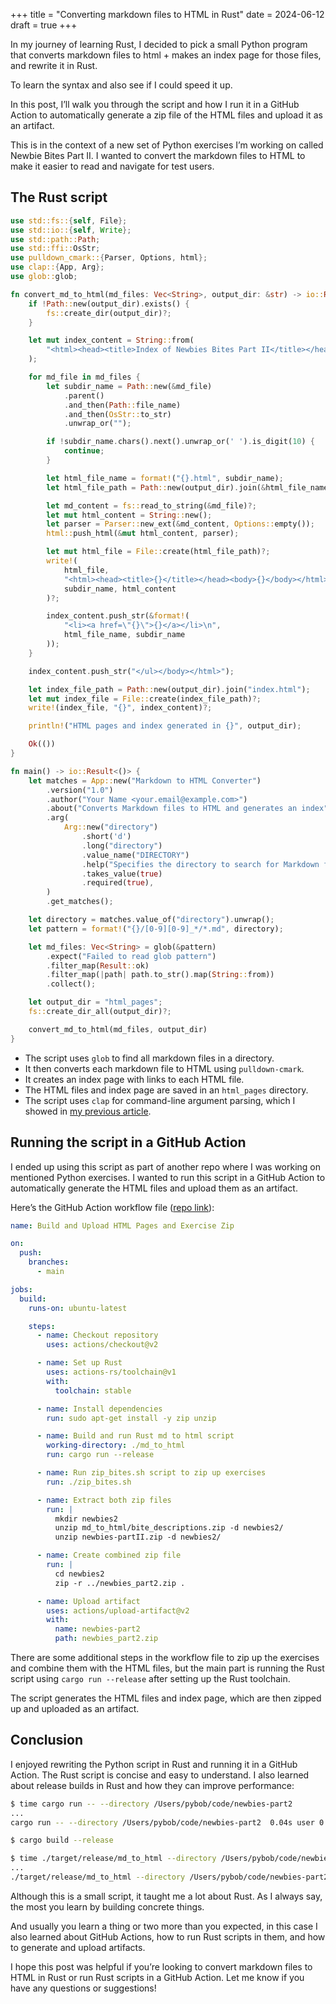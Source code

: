 +++
title = "Converting markdown files to HTML in Rust"
date = 2024-06-12
draft = true
+++

In my journey of learning Rust, I decided to pick a small Python program that converts markdown files to html + makes an index page for those files, and rewrite it in Rust.

To learn the syntax and also see if I could speed it up.

In this post, I’ll walk you through the script and how I run it in a GitHub Action to automatically generate a zip file of the HTML files and upload it as an artifact.

This is in the context of a new set of Python exercises I’m working on called Newbie Bites Part II. I wanted to convert the markdown files to HTML to make it easier to read and navigate for test users.

## The Rust script

```rust
use std::fs::{self, File};
use std::io::{self, Write};
use std::path::Path;
use std::ffi::OsStr;
use pulldown_cmark::{Parser, Options, html};
use clap::{App, Arg};
use glob::glob;

fn convert_md_to_html(md_files: Vec<String>, output_dir: &str) -> io::Result<()> {
    if !Path::new(output_dir).exists() {
        fs::create_dir(output_dir)?;
    }

    let mut index_content = String::from(
        "<html><head><title>Index of Newbies Bites Part II</title></head><body><h1>Index of Newbie Bites Part II</h1><ul>"
    );

    for md_file in md_files {
        let subdir_name = Path::new(&md_file)
            .parent()
            .and_then(Path::file_name)
            .and_then(OsStr::to_str)
            .unwrap_or("");

        if !subdir_name.chars().next().unwrap_or(' ').is_digit(10) {
            continue;
        }

        let html_file_name = format!("{}.html", subdir_name);
        let html_file_path = Path::new(output_dir).join(&html_file_name);

        let md_content = fs::read_to_string(&md_file)?;
        let mut html_content = String::new();
        let parser = Parser::new_ext(&md_content, Options::empty());
        html::push_html(&mut html_content, parser);

        let mut html_file = File::create(html_file_path)?;
        write!(
            html_file,
            "<html><head><title>{}</title></head><body>{}</body></html>",
            subdir_name, html_content
        )?;

        index_content.push_str(&format!(
            "<li><a href=\"{}\">{}</a></li>\n",
            html_file_name, subdir_name
        ));
    }

    index_content.push_str("</ul></body></html>");

    let index_file_path = Path::new(output_dir).join("index.html");
    let mut index_file = File::create(index_file_path)?;
    write!(index_file, "{}", index_content)?;

    println!("HTML pages and index generated in {}", output_dir);

    Ok(())
}

fn main() -> io::Result<()> {
    let matches = App::new("Markdown to HTML Converter")
        .version("1.0")
        .author("Your Name <your.email@example.com>")
        .about("Converts Markdown files to HTML and generates an index")
        .arg(
            Arg::new("directory")
                .short('d')
                .long("directory")
                .value_name("DIRECTORY")
                .help("Specifies the directory to search for Markdown files")
                .takes_value(true)
                .required(true),
        )
        .get_matches();

    let directory = matches.value_of("directory").unwrap();
    let pattern = format!("{}/[0-9][0-9]_*/*.md", directory);

    let md_files: Vec<String> = glob(&pattern)
        .expect("Failed to read glob pattern")
        .filter_map(Result::ok)
        .filter_map(|path| path.to_str().map(String::from))
        .collect();

    let output_dir = "html_pages";
    fs::create_dir_all(output_dir)?;

    convert_md_to_html(md_files, output_dir)
}
```

- The script uses `glob` to find all markdown files in a directory.
- It then converts each markdown file to HTML using `pulldown-cmark`.
- It creates an index page with links to each HTML file.
- The HTML files and index page are saved in an `html_pages` directory.
- The script uses `clap` for command-line argument parsing, which I showed in [my previous article](/command-line-apps-with-clap).

## Running the script in a GitHub Action

I ended up using this script as part of another repo where I was working on mentioned Python exercises. I wanted to run this script in a GitHub Action to automatically generate the HTML files and upload them as an artifact.

Here’s the GitHub Action workflow file ([repo link](https://github.com/bbelderbos/md_to_html)):

```yaml
name: Build and Upload HTML Pages and Exercise Zip

on:
  push:
    branches:
      - main

jobs:
  build:
    runs-on: ubuntu-latest

    steps:
      - name: Checkout repository
        uses: actions/checkout@v2

      - name: Set up Rust
        uses: actions-rs/toolchain@v1
        with:
          toolchain: stable

      - name: Install dependencies
        run: sudo apt-get install -y zip unzip

      - name: Build and run Rust md to html script
        working-directory: ./md_to_html
        run: cargo run --release

      - name: Run zip_bites.sh script to zip up exercises
        run: ./zip_bites.sh

      - name: Extract both zip files
        run: |
          mkdir newbies2
          unzip md_to_html/bite_descriptions.zip -d newbies2/
          unzip newbies-partII.zip -d newbies2/

      - name: Create combined zip file
        run: |
          cd newbies2
          zip -r ../newbies_part2.zip .

      - name: Upload artifact
        uses: actions/upload-artifact@v2
        with:
          name: newbies-part2
          path: newbies_part2.zip
```

There are some additional steps in the workflow file to zip up the exercises and combine them with the HTML files, but the main part is running the Rust script using `cargo run --release` after setting up the Rust toolchain.

The script generates the HTML files and index page, which are then zipped up and uploaded as an artifact.

## Conclusion

I enjoyed rewriting the Python script in Rust and running it in a GitHub Action. The Rust script is concise and easy to understand. I also learned about release builds in Rust and how they can improve performance:

```bash
$ time cargo run -- --directory /Users/pybob/code/newbies-part2
...
cargo run -- --directory /Users/pybob/code/newbies-part2  0.04s user 0.03s system 26% cpu 0.292 total

$ cargo build --release

$ time ./target/release/md_to_html --directory /Users/pybob/code/newbies-part2
...
./target/release/md_to_html --directory /Users/pybob/code/newbies-part2  0.00s user 0.01s system 79% cpu 0.020 total
```

Although this is a small script, it taught me a lot about Rust. As I always say, the most you learn by building concrete things.

And usually you learn a thing or two more than you expected, in this case I also learned about GitHub Actions, how to run Rust scripts in them, and how to generate and upload artifacts.

I hope this post was helpful if you’re looking to convert markdown files to HTML in Rust or run Rust scripts in a GitHub Action. Let me know if you have any questions or suggestions!
